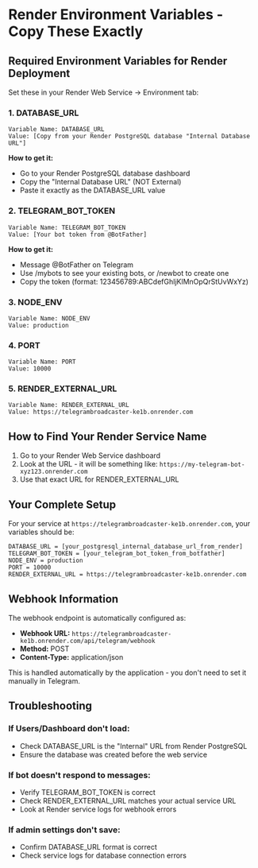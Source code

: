 # Render Environment Variables - Copy These Exactly

## Required Environment Variables for Render Deployment

Set these in your Render Web Service → Environment tab:

### 1. DATABASE_URL
```
Variable Name: DATABASE_URL
Value: [Copy from your Render PostgreSQL database "Internal Database URL"]
```
**How to get it:**
- Go to your Render PostgreSQL database dashboard
- Copy the "Internal Database URL" (NOT External)
- Paste it exactly as the DATABASE_URL value

### 2. TELEGRAM_BOT_TOKEN  
```
Variable Name: TELEGRAM_BOT_TOKEN
Value: [Your bot token from @BotFather]
```
**How to get it:**
- Message @BotFather on Telegram
- Use /mybots to see your existing bots, or /newbot to create one
- Copy the token (format: 123456789:ABCdefGhIjKlMnOpQrStUvWxYz)

### 3. NODE_ENV
```
Variable Name: NODE_ENV
Value: production
```

### 4. PORT
```
Variable Name: PORT  
Value: 10000
```

### 5. RENDER_EXTERNAL_URL
```
Variable Name: RENDER_EXTERNAL_URL
Value: https://telegrambroadcaster-ke1b.onrender.com
```

## How to Find Your Render Service Name

1. Go to your Render Web Service dashboard
2. Look at the URL - it will be something like: `https://my-telegram-bot-xyz123.onrender.com`
3. Use that exact URL for RENDER_EXTERNAL_URL

## Your Complete Setup

For your service at `https://telegrambroadcaster-ke1b.onrender.com`, your variables should be:

```
DATABASE_URL = [your_postgresql_internal_database_url_from_render]
TELEGRAM_BOT_TOKEN = [your_telegram_bot_token_from_botfather]
NODE_ENV = production
PORT = 10000
RENDER_EXTERNAL_URL = https://telegrambroadcaster-ke1b.onrender.com
```

## Webhook Information

The webhook endpoint is automatically configured as:
- **Webhook URL:** `https://telegrambroadcaster-ke1b.onrender.com/api/telegram/webhook`
- **Method:** POST
- **Content-Type:** application/json

This is handled automatically by the application - you don't need to set it manually in Telegram.

## Troubleshooting

### If Users/Dashboard don't load:
- Check DATABASE_URL is the "Internal" URL from Render PostgreSQL
- Ensure the database was created before the web service

### If bot doesn't respond to messages:
- Verify TELEGRAM_BOT_TOKEN is correct
- Check RENDER_EXTERNAL_URL matches your actual service URL
- Look at Render service logs for webhook errors

### If admin settings don't save:
- Confirm DATABASE_URL format is correct
- Check service logs for database connection errors